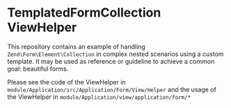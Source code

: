 TemplatedFormCollection ViewHelper
==================================

This repository contains an example of handling `Zend\Form\Element\Collection` in complex nested scenarios using a
custom template. It may be used as reference or guideline to achieve a common goal: beautiful forms.

Please see the code of the ViewHelper in `module/Application/src/Application/Form/View/Helper` and the usage of the
ViewHelper in `module/Application/view/application/form/*`
